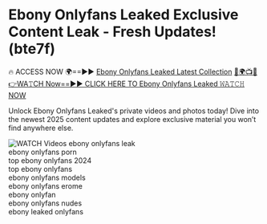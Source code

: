 # Ebony Onlyfans Leaked Exclusive Content Leak - Fresh Updates! (bte7f)

🔥 ACCESS NOW 🌍==►► <a href="https://tinyurl.com/3fjeunct" rel="nofollow">Ebony Onlyfans Leaked Latest Collection</a></h3>
[🔴🌍📺📱👉WA𝚃CH Now==►► CLICK HERE TO Ebony Onlyfans Leaked 𝚆𝙰𝚃𝙲𝙷 NOW](https://tinyurl.com/3fjeunct)

Unlock Ebony Onlyfans Leaked's private videos and photos today! Dive into the newest 2025 content updates and explore exclusive material you won’t find anywhere else.


<a href="https://tinyurl.com/3fjeunct" rel="nofollow" data-target="animated-image.originalLink"><img src="https://camo.githubusercontent.com/8a4f000d20f83aca3bf7ec5f350d767afa0574a8a352519fd8cfa583a6f93a33/68747470733a2f2f692e696d6775722e636f6d2f644a486b345a712e676966" alt="WATCH Videos" data-canonical-src="https://i.imgur.com/dJHk4Zq.gif" style="max-width: 100%; display: inline-block;" data-target="animated-image.originalImage"></a>
ebony onlyfans leak<br>
ebony onlyfans porn<br>
top ebony onlyfans 2024<br>
top ebony onlyfans<br>
ebony onlyfans models<br>
ebony onlyfans erome<br>
ebony onlyfan<br>
ebony onlyfans nudes<br>
ebony leaked onlyfans